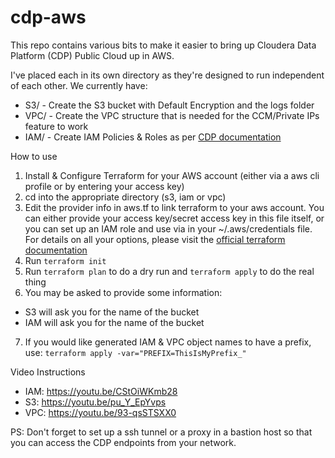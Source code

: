 # cdp-aws
 
This repo contains various bits to make it easier to bring up Cloudera Data Platform (CDP) Public Cloud up in AWS.

I've placed each in its own directory as they're designed to run independent of each other.  We currently have:
- S3/  - Create the S3 bucket with Default Encryption and the logs folder 
- VPC/ - Create the VPC structure that is needed for the CCM/Private IPs feature to work
- IAM/ - Create IAM Policies & Roles as per [CDP documentation](https://docs.cloudera.com/management-console/cloud/environments/topics/mc-idbroker-minimum-setup.html)

How to use

1. Install & Configure Terraform for your AWS account (either via a aws cli profile or by entering your access key)
2. cd into the appropriate directory (s3, iam or vpc)
3. Edit the provider info in aws.tf to link terraform to your aws account.  You can either provide your access key/secret access key in this file itself, or you can set up an IAM role and use via in your ~/.aws/credentials file.  For details on all your options, please visit the [official terraform documentation](https://www.terraform.io/docs/providers/aws/index.html)
4. Run `terraform init` 
5. Run `terraform plan` to do a dry run and `terraform apply` to do the real thing
6. You may be asked to provide some information:
- S3 will ask you for the name of the bucket
- IAM will ask you for the name of the bucket
7. If you would like generated IAM & VPC object names to have a prefix, use:
   `terraform apply -var="PREFIX=ThisIsMyPrefix_"`

Video Instructions
- IAM: https://youtu.be/CStOiWKmb28
- S3:  https://youtu.be/pu_Y_EpYvps
- VPC: https://youtu.be/93-qsSTSXX0

 PS: Don't forget to set up a ssh tunnel or a proxy in a bastion host so that you can access the CDP endpoints from your network.
